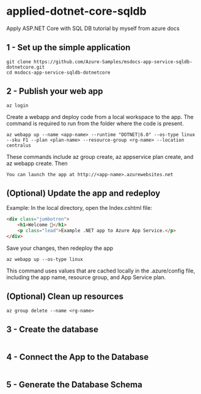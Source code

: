# applied-dotnet-core-sqldb
Apply ASP.NET Core with SQL DB tutorial by myself from azure docs

## 1 - Set up the simple application
```console
git clone https://github.com/Azure-Samples/msdocs-app-service-sqldb-dotnetcore.git
cd msdocs-app-service-sqldb-dotnetcore
```

## 2 - Publish your web app
```console
az login
```
Create a webapp and deploy code from a local workspace to the app. The command is required to run from the folder where the code is present.
```console
az webapp up --name <app-name> --runtime "DOTNET|6.0" --os-type linux --sku F1 --plan <plan-name> --resource-group <rg-name> --location centralus
```
These commands include az group create, az appservice plan create, and az webapp create. Then
```console
You can launch the app at http://<app-name>.azurewebsites.net
```

## (Optional) Update the app and redeploy
Example: In the local directory, open the Index.cshtml file:
```html
<div class="jumbotron">
    <h1>Welcome 💜</h1>
    <p class="lead">Example .NET app to Azure App Service.</p>
</div>
```
Save your changes, then redeploy the app
```console
az webapp up --os-type linux
```
This command uses values that are cached locally in the .azure/config file, including the app name, resource group, and App Service plan.

## (Optional) Clean up resources
```console
az group delete --name <rg-name>
```

## 3 - Create the database
```console
```

## 4 - Connect the App to the Database
```console
```

## 5 - Generate the Database Schema
